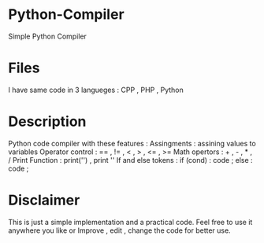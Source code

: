 # Python-Compiler
Simple Python Compiler

# Files
I have same code in 3 langueges : CPP , PHP , Python

# Description 
Python code compiler with these features :
Assingments : assining values to variables
Operator control : == , != , < , > , <= , >=
Math opertors : + , - , * , /
Print Function : print('') , print ''
If and else tokens : if (cond) : code ; else : code ;

# Disclaimer 
This is just a simple implementation and a practical code. Feel free to use it anywhere you like or Improve , edit , change the code for better use.
